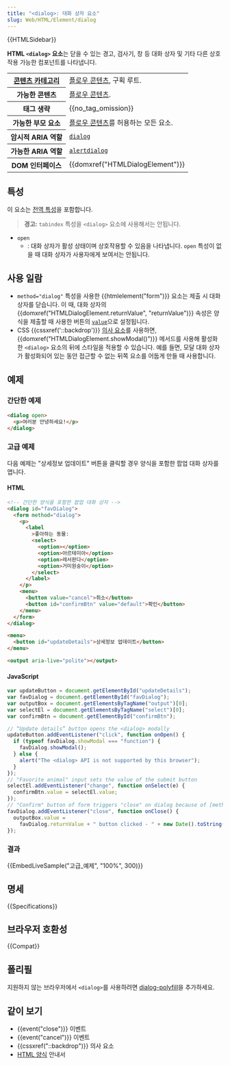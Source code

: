 ```yaml
---
title: "<dialog>: 대화 상자 요소"
slug: Web/HTML/Element/dialog
---
```


{{HTMLSidebar}}

**HTML `<dialog>` 요소**는 닫을 수 있는 경고, 검사기, 창 등 대화 상자 및 기타 다른 상호작용 가능한 컴포넌트를 나타냅니다.

<table class="properties">
  <tbody>
    <tr>
      <th scope="row">
        <a href="/ko/docs/Web/Guide/HTML/Content_categories">콘텐츠 카테고리</a>
      </th>
      <td>
        <a href="/ko/docs/Web/Guide/HTML/Content_categories#플로우_콘텐츠"
          >플로우 콘텐츠</a
        >, 구획 루트.
      </td>
    </tr>
    <tr>
      <th scope="row">가능한 콘텐츠</th>
      <td>
        <a href="/ko/docs/Web/Guide/HTML/Content_categories#플로우_콘텐츠"
          >플로우 콘텐츠</a
        >.
      </td>
    </tr>
    <tr>
      <th scope="row">태그 생략</th>
      <td>{{no_tag_omission}}</td>
    </tr>
    <tr>
      <th scope="row">가능한 부모 요소</th>
      <td>
        <a href="/ko/docs/Web/Guide/HTML/Content_categories#플로우_콘텐츠"
          >플로우 콘텐츠</a
        >를 허용하는 모든 요소.
      </td>
    </tr>
    <tr>
      <th scope="row">암시적 ARIA 역할</th>
      <td>
        <a href="/ko/docs/Web/Accessibility/ARIA/Roles/dialog_role"
          ><code>dialog</code></a
        >
      </td>
    </tr>
    <tr>
      <th scope="row">가능한 ARIA 역할</th>
      <td><a href='/ko/docs/Web/Accessibility/ARIA/Roles/alertdialog_role'><code>alertdialog</code></a></td>
    </tr>
    <tr>
      <th scope="row">DOM 인터페이스</th>
      <td>{{domxref("HTMLDialogElement")}}</td>
    </tr>
  </tbody>
</table>

## 특성

이 요소는 [전역 특성](/ko/docs/Web/HTML/Global_attributes)을 포함합니다.

> **경고:** `tabindex` 특성을 `<dialog>` 요소에 사용해서는 안됩니다.

- `open`
  - : 대화 상자가 활성 상태이며 상호작용할 수 있음을 나타냅니다. `open` 특성이 없을 때 대화 상자가 사용자에게 보여서는 안됩니다.

## 사용 일람

- `method="dialog"` 특성을 사용한 {{htmlelement("form")}} 요소는 제출 시 대화 상자를 닫습니다. 이 때, 대화 상자의 {{domxref("HTMLDialogElement.returnValue", "returnValue")}} 속성은 양식을 제출할 때 사용한 버튼의 [`value`](/ko/docs/Web/HTML/Element/button#value)으로 설정됩니다.
- CSS {{cssxref('::backdrop')}} [의사 요소](/ko/docs/Web/CSS/Pseudo-elements)를 사용하면, {{domxref("HTMLDialogElement.showModal()")}} 메서드를 사용해 활성화한 `<dialog>` 요소의 뒤에 스타일을 적용할 수 있습니다. 예를 들면, 모달 대화 상자가 활성화되어 있는 동안 접근할 수 없는 뒤쪽 요소를 어둡게 만들 때 사용합니다.

## 예제

### 간단한 예제

```html
<dialog open>
  <p>여러분 안녕하세요!</p>
</dialog>
```

### 고급 예제

다음 예제는 "상세정보 업데이트" 버튼을 클릭할 경우 양식을 포함한 팝업 대화 상자를 엽니다.

#### HTML

```html
<!-- 간단한 양식을 포함한 팝업 대화 상자 -->
<dialog id="favDialog">
  <form method="dialog">
    <p>
      <label
        >좋아하는 동물:
        <select>
          <option></option>
          <option>아르테미아</option>
          <option>레서판다</option>
          <option>거미원숭이</option>
        </select>
      </label>
    </p>
    <menu>
      <button value="cancel">취소</button>
      <button id="confirmBtn" value="default">확인</button>
    </menu>
  </form>
</dialog>

<menu>
  <button id="updateDetails">상세정보 업데이트</button>
</menu>

<output aria-live="polite"></output>
```

#### JavaScript

```js
var updateButton = document.getElementById("updateDetails");
var favDialog = document.getElementById("favDialog");
var outputBox = document.getElementsByTagName("output")[0];
var selectEl = document.getElementsByTagName("select")[0];
var confirmBtn = document.getElementById("confirmBtn");

// “Update details” button opens the <dialog> modally
updateButton.addEventListener("click", function onOpen() {
  if (typeof favDialog.showModal === "function") {
    favDialog.showModal();
  } else {
    alert("The <dialog> API is not supported by this browser");
  }
});
// "Favorite animal" input sets the value of the submit button
selectEl.addEventListener("change", function onSelect(e) {
  confirmBtn.value = selectEl.value;
});
// "Confirm" button of form triggers "close" on dialog because of [method="dialog"]
favDialog.addEventListener("close", function onClose() {
  outputBox.value =
    favDialog.returnValue + " button clicked - " + new Date().toString();
});
```

### 결과

{{EmbedLiveSample("고급_예제", "100%", 300)}}

## 명세

{{Specifications}}

## 브라우저 호환성

{{Compat}}

## 폴리필

지원하지 않는 브라우저에서 `<dialog>`를 사용하려면 [dialog-polyfill](https://github.com/GoogleChrome/dialog-polyfill)을 추가하세요.

## 같이 보기

- {{event("close")}} 이벤트
- {{event("cancel")}} 이벤트
- {{cssxref("::backdrop")}} 의사 요소
- [HTML 양식](/ko/docs/Web/Guide/HTML/Forms) 안내서
